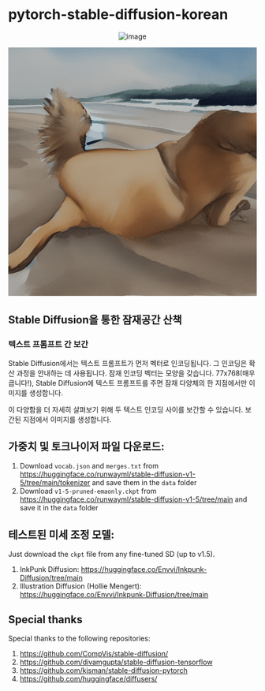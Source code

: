 # pytorch-stable-diffusion-korean

<p align="center"><img src="https://github.com/ugiugi0823/pytorch-stable-diffusion-korean/assets/106899647/9c2a95e2-6bbe-4001-bd67-1f997d5d8d15" alt="image"></p>




![P1](./sd/data/P1.gif)

## Stable Diffusion을 통한 잠재공간 산책

### 텍스트 프롬프트 간 보간

Stable Diffusion에서는 텍스트 프롬프트가 먼저 벡터로 인코딩됩니다.
그 인코딩은 확산 과정을 안내하는 데 사용됩니다.
잠재 인코딩 벡터는 모양을 갖습니다.
77x768(매우 큽니다!), Stable Diffusion에 텍스트 프롬프트를 주면
잠재 다양체의 한 지점에서만 이미지를 생성합니다.

이 다양함을 더 자세히 살펴보기 위해 두 텍스트 인코딩 사이를 보간할 수 있습니다.
보간된 지점에서 이미지를 생성합니다.



## 가중치 및 토크나이저 파일 다운로드:

1. Download `vocab.json` and `merges.txt` from https://huggingface.co/runwayml/stable-diffusion-v1-5/tree/main/tokenizer and save them in the `data` folder
2. Download `v1-5-pruned-emaonly.ckpt` from https://huggingface.co/runwayml/stable-diffusion-v1-5/tree/main and save it in the `data` folder

## 테스트된 미세 조정 모델:

Just download the `ckpt` file from any fine-tuned SD (up to v1.5).

1. InkPunk Diffusion: https://huggingface.co/Envvi/Inkpunk-Diffusion/tree/main
2. Illustration Diffusion (Hollie Mengert): https://huggingface.co/Envvi/Inkpunk-Diffusion/tree/main

## Special thanks

Special thanks to the following repositories:

1. https://github.com/CompVis/stable-diffusion/
1. https://github.com/divamgupta/stable-diffusion-tensorflow
1. https://github.com/kjsman/stable-diffusion-pytorch
1. https://github.com/huggingface/diffusers/

